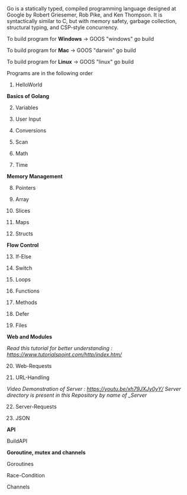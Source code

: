 Go is a statically typed, compiled programming language designed at Google by Robert Griesemer, Rob Pike, and Ken Thompson. It is syntactically similar to C, but with memory safety, garbage collection, structural typing, and CSP-style concurrency.

To build program for **Windows** -> GOOS "windows" go build

To build program for **Mac**     -> GOOS "darwin" go build

To build program for **Linux**   -> GOOS "linux" go build


Programs are in the following order

1. HelloWorld

**Basics of Golang**

2. Variables

3. User Input

4. Conversions

5. Scan

6. Math

7. Time

**Memory Management**

8. Pointers

9. Array

10. Slices

11. Maps

12. Structs

**Flow Control**

13. If-Else

14. Switch

15. Loops

16. Functions

17. Methods

18. Defer

19. Files

**Web and Modules**

*Read this tutorial for better understanding : https://www.tutorialspoint.com/http/index.htm/*

20. Web-Requests

21. URL-Handling

*Video Demonstration of Server : https://youtu.be/xh79JXJy0yY/*  *Server directory is present in this Repository by name of _Server*

22. Server-Requests 

23. JSON

**API**

BuildAPI

**Goroutine, mutex and channels**

Goroutines

Race-Condition

Channels